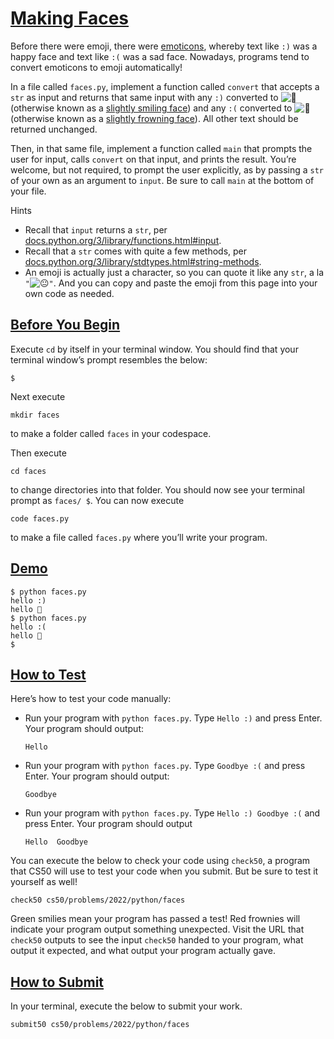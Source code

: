 # [Making Faces](#making-faces)

Before there were emoji, there were
[emoticons](https://en.wikipedia.org/wiki/List_of_emoticons), whereby
text like `:)` was a happy face and text like `:(` was a sad face.
Nowadays, programs tend to convert emoticons to emoji automatically!

In a file called `faces.py`, implement a function called `convert` that
accepts a `str` as input and returns that same input with any `:)`
converted to ![🙂](https://twemoji.maxcdn.com/v/14.0.2/72x72/1f642.png)
(otherwise known as a [slightly smiling
face](https://emojipedia.org/slightly-smiling-face/)) and any `:(`
converted to ![🙁](https://twemoji.maxcdn.com/v/14.0.2/72x72/1f641.png)
(otherwise known as a [slightly frowning
face](https://emojipedia.org/slightly-frowning-face/)). All other text
should be returned unchanged.

Then, in that same file, implement a function called `main` that prompts
the user for input, calls `convert` on that input, and prints the
result. You’re welcome, but not required, to prompt the user explicitly,
as by passing a `str` of your own as an argument to `input`. Be sure to
call `main` at the bottom of your file.

Hints

- Recall that `input` returns a `str`, per
  [docs.python.org/3/library/functions.html#input](https://docs.python.org/3/library/functions.html#input).
- Recall that a `str` comes with quite a few methods, per
  [docs.python.org/3/library/stdtypes.html#string-methods](https://docs.python.org/3/library/stdtypes.html#string-methods).
- An emoji is actually just a character, so you can quote it like any
  `str`, a la
  `"`![`😐`](https://twemoji.maxcdn.com/v/14.0.2/72x72/1f610.png)`"`.
  And you can copy and paste the emoji from this page into your own code
  as needed.

## [Before You Begin](#before-you-begin)

Execute `cd` by itself in your terminal window. You should find that
your terminal window’s prompt resembles the below:

``` highlight
$
```

Next execute

``` highlight
mkdir faces
```

to make a folder called `faces` in your codespace.

Then execute

``` highlight
cd faces
```

to change directories into that folder. You should now see your terminal
prompt as `faces/ $`. You can now execute

``` highlight
code faces.py
```

to make a file called `faces.py` where you’ll write your program.

## [Demo](#demo)

``` highlight
$ python faces.py
hello :)
hello 🙂
$ python faces.py
hello :(
hello 🙁
$
```

## [How to Test](#how-to-test)

Here’s how to test your code manually:

- Run your program with `python faces.py`. Type `Hello :)` and press
  Enter. Your program should output:
  ``` highlight
  Hello
  ```
- Run your program with `python faces.py`. Type `Goodbye :(` and press
  Enter. Your program should output:
  ``` highlight
  Goodbye
  ```
- Run your program with `python faces.py`. Type `Hello :) Goodbye :(`
  and press Enter. Your program should output
  ``` highlight
  Hello  Goodbye
  ```

You can execute the below to check your code using `check50`, a program
that CS50 will use to test your code when you submit. But be sure to
test it yourself as well!

``` highlight
check50 cs50/problems/2022/python/faces
```

Green smilies mean your program has passed a test! Red frownies will
indicate your program output something unexpected. Visit the URL that
`check50` outputs to see the input `check50` handed to your program,
what output it expected, and what output your program actually gave.

## [How to Submit](#how-to-submit)

In your terminal, execute the below to submit your work.

``` highlight
submit50 cs50/problems/2022/python/faces
```
